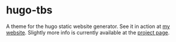 # hugo-tbs

A theme for the hugo static website generator.  See it in action at [my
website][thesix].  Slightly more info is currently available at the [project
page][tbs].

[thesix]:http://thesix.mur.at/ "link to thesix website"
[tbs]:   http://thesix.mur.at/tbs/ "link to TBS page"
